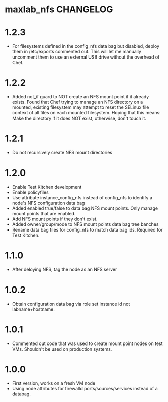 # maxlab_nfs CHANGELOG

# 1.2.3

* For filesystems defined in the config_nfs data bag but disabled, deploy them in /etc/exports commented out. This will let me manually uncomment them to use an external USB drive without the overhead of Chef.

# 1.2.2

* Added not_if guard to NOT create an NFS mount point if it already exists.  Found that Chef trying to manage an NFS directory on a mounted, existing filesystem may attempt to reset the SELinux file context of all files on each mounted filesystem. Hoping that this means: Make the directory if it does NOT exist, otherwise, don't touch it.

# 1.2.1

* Do not recursively create NFS mount directories

# 1.2.0

* Enable Test Kitchen development
* Enable policyfiles
* Use attribute instance_config_nfs instead of config_nfs to identify a node's NFS configuration data bag
* Added enabled true/false to data bag NFS mount points.  Only manage mount points that are enabled.
* Add NFS mount points if they don't exist.
* Added owner/group/mode to NFS mount points data bag tree banches
* Rename data bag files for config_nfs to match data bag ids. Required for Test Kitchen.


# 1.1.0

* After deloying NFS, tag the node as an NFS server

# 1.0.2

* Obtain configuration data bag via role set instance id not labname+hostname.

# 1.0.1

* Commented out code that was used to create mount point nodes on test VMs.  Shouldn't be used on production systems.

# 1.0.0

* First version, works on a fresh VM node
* Using node attributes for firewalld ports/sources/services instead of a databag.
